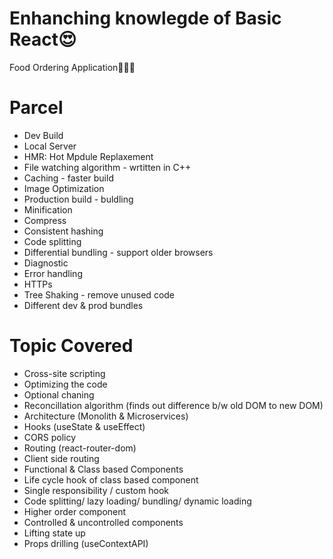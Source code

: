 # Enhanching knowlegde of Basic React😍
Food Ordering Application🥪🥗🌯

# Parcel
- Dev Build
- Local Server
- HMR: Hot Mpdule Replaxement
- File watching algorithm - wrtitten in C++
- Caching - faster build 
- Image Optimization
- Production build - buldling
- Minification
- Compress
- Consistent hashing
- Code splitting
- Differential bundling - support older browsers
- Diagnostic
- Error handling
- HTTPs
- Tree Shaking - remove unused code
- Different dev & prod bundles

# Topic Covered
- Cross-site scripting
- Optimizing the code
- Optional chaning
- Reconcillation algorithm (finds out difference b/w old DOM to new DOM)
- Architecture (Monolith & Microservices)
- Hooks (useState & useEffect)
- CORS policy
- Routing (react-router-dom)
- Client side routing
- Functional & Class based Components
- Life cycle hook of class based component
- Single responsibility / custom hook
- Code splitting/ lazy loading/ bundling/ dynamic loading
- Higher order component
- Controlled & uncontrolled components
- Lifting state up
- Props drilling (useContextAPI)